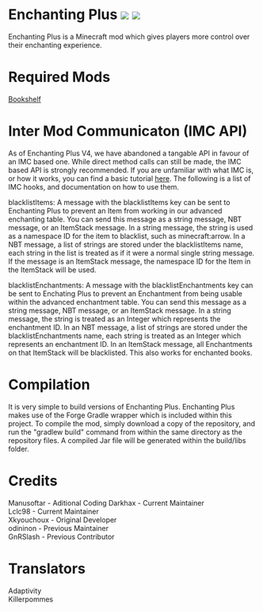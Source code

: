 Enchanting Plus [![](http://cf.way2muchnoise.eu/59413.svg)](https://minecraft.curseforge.com/projects/enchanting-plus) [![](http://cf.way2muchnoise.eu/versions/59413.svg)](https://minecraft.curseforge.com/projects/enchanting-plus)
=====
Enchanting Plus is a Minecraft mod which gives players more control over their enchanting experience. 

Required Mods
=============
[Bookshelf](https://github.com/Darkhax-Minecraft/Bookshelf)   

Inter Mod Communicaton (IMC API)
===============
As of Enchanting Plus V4, we have abandoned a tangable API in favour of an IMC based one. While direct method calls can still be made, the IMC based API is strongly recommended. If you are unfamiliar with what IMC is, or how it works, you can find a basic tutorial [here](http://tutorials.darkhax.net/inter-mod-communication.html). The following is a list of IMC hooks, and documentation on how to use them. 

blacklistItems: A message with the blacklistItems key can be sent to Enchanting Plus to prevent an Item from working in our advanced enchanting table. You can send this message as a string message, NBT message, or an ItemStack message. In a string message, the string is used as a namespace ID for the item to blacklist, such as minecraft:arrow. In a NBT message, a list of strings are stored under the blacklistItems name, each string in the list is treated as if it were a normal single string message. If the message is an ItemStack message, the namespace ID for the Item in the ItemStack will be used. 

blacklistEnchantments: A message with the blacklistEnchantments key can be sent to Enchating Plus to prevent an Enchantment from being usable within the advanced enchantment table. You can send this message as a string message, NBT message, or an ItemStack message. In a string message, the string is treated as an Integer which represents the enchantment ID. In an NBT message, a list of strings are stored under the blacklistEnchantments name, each string is treated as an Integer which represents an enchantment ID. In an ItemStack message, all Enchantments on that ItemStack will be blacklisted. This also works for enchanted books. 

Compilation
===========
It is very simple to build versions of Enchanting Plus. Enchanting Plus makes use of the Forge Gradle wrapper which is included within this project. To compile the mod, simply download a copy of the repository, and run the "gradlew build" command from within the same directory as the repository files. A compiled Jar file will be generated within the build/libs folder. 

Credits
=======
Manusoftar - Aditional Coding
Darkhax - Current Maintainer   
Lclc98 - Current Maintainer   
Xkyouchoux - Original Developer   
odininon - Previous Maintainer   
GnRSlash - Previous Contributor   

Translators
===========
Adaptivity   
Killerpommes   

